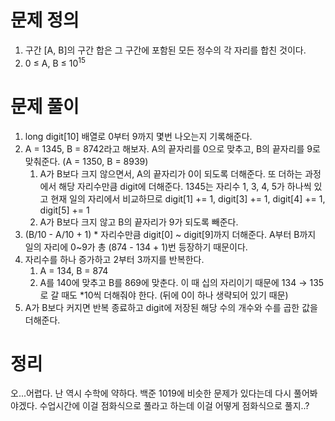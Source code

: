 # 문제 정의

1. 구간 [A, B]의 구간 합은 그 구간에 포함된 모든 정수의 각 자리를 합친 것이다.
2. 0 ≤ A, B ≤ $10^{15}$

# 문제 풀이

1. long digit[10] 배열로 0부터 9까지 몇번 나오는지 기록해준다.
2. A = 1345, B = 8742라고 해보자. A의 끝자리를 0으로 맞추고, B의 끝자리를 9로 맞춰준다. (A = 1350, B = 8939)
    1. A가 B보다 크지 않으면서, A의 끝자리가 0이 되도록 더해준다. 또 더하는 과정에서 해당 자리수만큼 digit에 더해준다. 1345는 자리수 1, 3, 4, 5가 하나씩 있고 현재 일의 자리에서 비교하므로 digit[1] += 1, digit[3] += 1, digit[4] += 1, digit[5] += 1
    2. A가 B보다 크지 않고 B의 끝자리가 9가 되도록 빼준다. 
3. (B/10 - A/10 + 1) * 자리수만큼 digit[0] ~ digit[9]까지 더해준다. A부터 B까지 일의 자리에 0~9가 총 (874 - 134 + 1)번 등장하기 때문이다.
4. 자리수를 하나 증가하고 2부터 3까지를 반복한다. 
    1. A = 134, B = 874
    2. A를 140에 맞추고 B를 869에 맞춘다. 이 때 십의 자리이기 때문에 134 → 135로 갈 때도 *10씩 더해줘야 한다. (뒤에 0이 하나 생략되어 있기 때문)
5. A가 B보다 커지면 반복 종료하고 digit에 저장된 해당 수의 개수와 수를 곱한 값을 더해준다. 

# 정리

오...어렵다. 난 역시 수학에 약하다. 백준 1019에 비슷한 문제가 있다는데 다시 풀어봐야겠다. 수업시간에 이걸 점화식으로 풀라고 하는데 이걸 어떻게 점화식으로 풀지..?